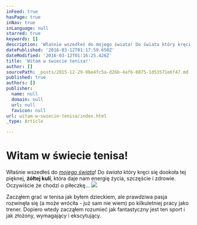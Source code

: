 ```yaml
---
inFeed: true
hasPage: true
inNav: true
inLanguage: null
starred: true
keywords: []
description: 'Właśnie wszedłeś do mojego świata! Do świata który kręci się dookoła tej pięknej, żółtej kuli, która daje nam energię życia, szczęście i zdrowie. Oczywiście że chodzi o piłeczkę...'
datePublished: '2016-03-12T01:17:59.650Z'
dateModified: '2016-03-12T01:16:25.426Z'
title: 'Witam w świecie tenisa!'
author: []
sourcePath: _posts/2015-12-29-0be4fc5a-d26b-4af6-8875-1d53571e6f47.md
published: true
authors: []
publisher:
  name: null
  domain: null
  url: null
  favicon: null
url: witam-w-swiecie-tenisa/index.html
_type: Article

---
```

# **Witam w świecie tenisa!**

Właśnie wszedłeś do _[mojego świata][0]_! Do _świata_ który kręci się dookoła tej pięknej, **żółtej kuli**, która daje nam energię życia, szczęście i zdrowie. Oczywiście że chodzi o piłeczkę...
![](https://s3-us-west-2.amazonaws.com/the-grid-img/p/867a4f3733b2efeb5825c9fbc0f426a25abf8d3c.png)

Zacząłem grać w tenisa jak byłem dzieckiem, ale prawdziwa pasja rozwinęła się (a może wróciła - już sam nie wiem) po kilkuletniej pracy jako trener. Dopiero wtedy zacząłem rozumieć jak fantastyczny jest ten sport i jak złożony, wymagający i ekscytujący.

[0]: https://youtu.be/2SqrZzOEbJY